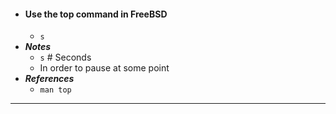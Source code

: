 - #### Use the top command in FreeBSD
    - `s`
- ***Notes***
    - `s` # Seconds
    - In order to pause at some point
- ***References***
    - `man top`
- ---
